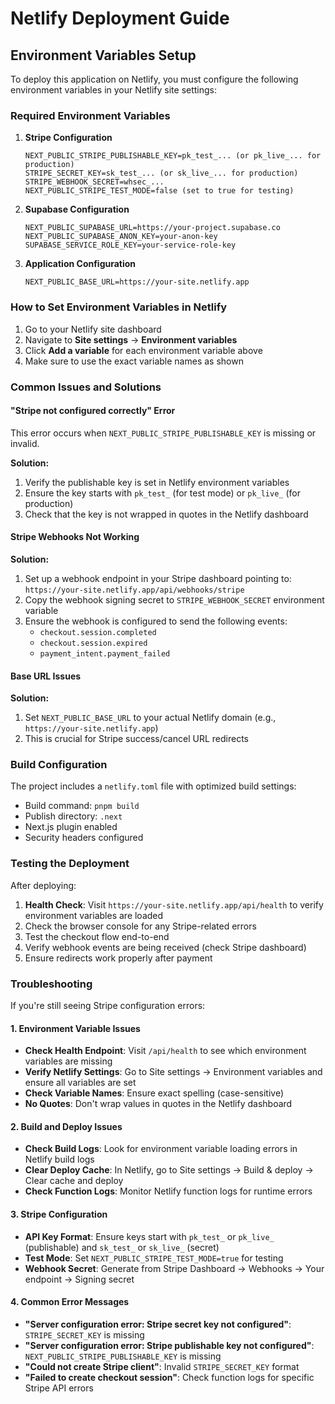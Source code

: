 # Netlify Deployment Guide

## Environment Variables Setup

To deploy this application on Netlify, you must configure the following environment variables in your Netlify site settings:

### Required Environment Variables

1. **Stripe Configuration**
   ```
   NEXT_PUBLIC_STRIPE_PUBLISHABLE_KEY=pk_test_... (or pk_live_... for production)
   STRIPE_SECRET_KEY=sk_test_... (or sk_live_... for production)
   STRIPE_WEBHOOK_SECRET=whsec_...
   NEXT_PUBLIC_STRIPE_TEST_MODE=false (set to true for testing)
   ```

2. **Supabase Configuration**
   ```
   NEXT_PUBLIC_SUPABASE_URL=https://your-project.supabase.co
   NEXT_PUBLIC_SUPABASE_ANON_KEY=your-anon-key
   SUPABASE_SERVICE_ROLE_KEY=your-service-role-key
   ```

3. **Application Configuration**
   ```
   NEXT_PUBLIC_BASE_URL=https://your-site.netlify.app
   ```

### How to Set Environment Variables in Netlify

1. Go to your Netlify site dashboard
2. Navigate to **Site settings** → **Environment variables**
3. Click **Add a variable** for each environment variable above
4. Make sure to use the exact variable names as shown

### Common Issues and Solutions

#### "Stripe not configured correctly" Error

This error occurs when `NEXT_PUBLIC_STRIPE_PUBLISHABLE_KEY` is missing or invalid.

**Solution:**
1. Verify the publishable key is set in Netlify environment variables
2. Ensure the key starts with `pk_test_` (for test mode) or `pk_live_` (for production)
3. Check that the key is not wrapped in quotes in the Netlify dashboard

#### Stripe Webhooks Not Working

**Solution:**
1. Set up a webhook endpoint in your Stripe dashboard pointing to: `https://your-site.netlify.app/api/webhooks/stripe`
2. Copy the webhook signing secret to `STRIPE_WEBHOOK_SECRET` environment variable
3. Ensure the webhook is configured to send the following events:
   - `checkout.session.completed`
   - `checkout.session.expired`
   - `payment_intent.payment_failed`

#### Base URL Issues

**Solution:**
1. Set `NEXT_PUBLIC_BASE_URL` to your actual Netlify domain (e.g., `https://your-site.netlify.app`)
2. This is crucial for Stripe success/cancel URL redirects

### Build Configuration

The project includes a `netlify.toml` file with optimized build settings:
- Build command: `pnpm build`
- Publish directory: `.next`
- Next.js plugin enabled
- Security headers configured

### Testing the Deployment

After deploying:
1. **Health Check**: Visit `https://your-site.netlify.app/api/health` to verify environment variables are loaded
2. Check the browser console for any Stripe-related errors
3. Test the checkout flow end-to-end
4. Verify webhook events are being received (check Stripe dashboard)
5. Ensure redirects work properly after payment

### Troubleshooting

If you're still seeing Stripe configuration errors:

#### 1. Environment Variable Issues
- **Check Health Endpoint**: Visit `/api/health` to see which environment variables are missing
- **Verify Netlify Settings**: Go to Site settings → Environment variables and ensure all variables are set
- **Check Variable Names**: Ensure exact spelling (case-sensitive)
- **No Quotes**: Don't wrap values in quotes in the Netlify dashboard

#### 2. Build and Deploy Issues
- **Check Build Logs**: Look for environment variable loading errors in Netlify build logs
- **Clear Deploy Cache**: In Netlify, go to Site settings → Build & deploy → Clear cache and deploy
- **Check Function Logs**: Monitor Netlify function logs for runtime errors

#### 3. Stripe Configuration
- **API Key Format**: Ensure keys start with `pk_test_` or `pk_live_` (publishable) and `sk_test_` or `sk_live_` (secret)
- **Test Mode**: Set `NEXT_PUBLIC_STRIPE_TEST_MODE=true` for testing
- **Webhook Secret**: Generate from Stripe Dashboard → Webhooks → Your endpoint → Signing secret

#### 4. Common Error Messages
- **"Server configuration error: Stripe secret key not configured"**: `STRIPE_SECRET_KEY` is missing
- **"Server configuration error: Stripe publishable key not configured"**: `NEXT_PUBLIC_STRIPE_PUBLISHABLE_KEY` is missing
- **"Could not create Stripe client"**: Invalid `STRIPE_SECRET_KEY` format
- **"Failed to create checkout session"**: Check function logs for specific Stripe API errors